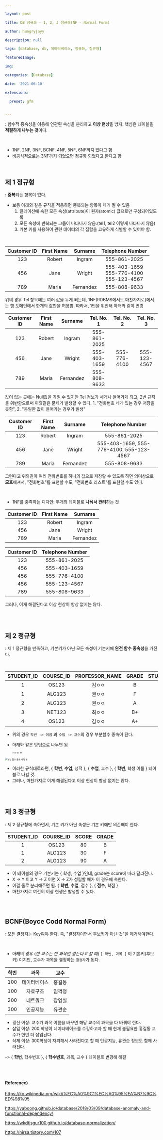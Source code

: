 ```yaml
---

layout: post

title: DB 정규화 - 1, 2, 3 정규형(NF - Normal Form)

author: hungryjayy

description: null

tags: [database, db, 데이터베이스, 정규화, 정규형]

featuredImage: 

img: 

categories: [Database]

date: '2021-06-10'

extensions:

  preset: gfm


---
```


: 함수적 종속성을 이용해 연관된 속성을 분리하고 **이상 현상**을 방지. 핵심은 테이블을 **적절하게 나누는 것**이다.

<br>

* 1NF, 2NF, 3NF, BCNF, 4NF, 5NF, 6NF까지 있다고 함
* 비공식적으로는 3NF까지 되었으면 정규화 되었다고 한다고 함

<Br>

## 제 1 정규형

: **중복**되는 항목이 없다. 

* 보통 아래와 같은 규칙을 적용하면 중복되는 항목이 제거 될 수 있음
  1. 릴레이션에 속한 모든 속성(attribute)이 원자(atomic) 값으로만 구성되어있도록
  2. 모든 속성에 반복되는 그룹이 나타나지 않음.(tel1, tel2 이렇게 나타나지 않음)
  3. 기본 키를 사용하여 관련 데이터의 각 집합을 고유하게 식별할 수 있어야 함.

<br>

| Customer ID | First Name |  Surname  |                 Telephone Number                 |
| :---------: | :--------: | :-------: | :----------------------------------------------: |
|     123     |   Robert   |  Ingram   |                   555-861-2025                   |
|     456     |    Jane    |  Wright   | 555-403-1659<br />555-776-4100<br />555-123-4567 |
|     789     |   Maria    | Fernandez |                   555-808-9633                   |

위의 경우 Tel 항목에는 여러 값을 두게 되는데, 1NF(RDBMS에서도 마찬가지로)에서는 행 도메인에서 한개의 값만을 허용함. 따라서, 1번을 위반해 아래와 같이 변경

| Customer ID | First Name |  Surname  |  Tel. No. 1  |  Tel. No. 2  |  Tel. No. 3  |
| :---------: | :--------: | :-------: | :----------: | :----------: | :----------: |
|     123     |   Robert   |  Ingram   | 555-861-2025 |              |              |
|     456     |    Jane    |  Wright   | 555-403-1659 | 555-776-4100 | 555-123-4567 |
|     789     |   Maria    | Fernandez | 555-808-9633 |              |              |

값이 없는 곳에는 Null값을 가질 수 있지만 Tel 정보가 세개나 들어가게 되고, 2번 규칙을 위반함으로써 이와같은 문제가 발생할 수 있다. 1. "전화번호 네개 있는 경우 저장을 못함", 2. "동일한 값이 들어가는 경우가 발생"

| Customer ID | First Name |  Surname  |             Telephone Number             |
| :---------: | :--------: | :-------: | :--------------------------------------: |
|     123     |   Robert   |  Ingram   |               555-861-2025               |
|     456     |    Jane    |  Wright   | 555-403-1659, 555-776-4100, 555-123-4567 |
|     789     |   Maria    | Fernandez |               555-808-9633               |

그런다고 위와같이 여러 전화번호를 하나의 값으로 저장할 수 있도록 하면 의미상으로 **모호**해져서, "전화번호"를 표현할 수도, "전화번호 리스트"를 표현할 수도 있다.

<br>

* 1NF를 충족하는 디자인: 두개의 테이블로 **나눠서 관리**하는 것

| Customer ID | First Name |  Surname  |
| :---------: | :--------: | :-------: |
|     123     |   Robert   |  Ingram   |
|     456     |    Jane    |  Wright   |
|     789     |   Maria    | Fernandez |

| Customer ID | Telephone Number |
| :---------: | :--------------: |
|     123     |   555-861-2025   |
|     456     |   555-403-1659   |
|     456     |   555-776-4100   |
|     456     |   555-123-4567   |
|     789     |   555-808-9633   |

그러나, 이게 해결된다고 이상 현상이 항상 없지는 않다.

<br><br>

## 제 2 정규형

: 제 1 정규형을 만족하고, 기본키가 아닌 모든 속성이 기본키에 **완전 함수 종속성**을 가진다.

<Br>

| **STUDENT_ID** | **COURSE_ID** | **PROFESSOR_NAME** | GRADE | STUDENT_NAME |
| :------------: | :-----------: | :----------------: | :---: | :----------: |
|       1        |     OS123     |       김ㅇㅇ       |   B   |    김ㅇㅇ    |
|       1        |    ALG123     |       권ㅇㅇ       |   F   |    김ㅇㅇ    |
|       2        |    ALG123     |       권ㅇㅇ       |   A   |    이ㅇㅇ    |
|       3        |    NET123     |       최ㅇㅇ       |  B+   |    최ㅇㅇ    |
|       4        |     OS123     |       김ㅇㅇ       |  A+   |    손ㅇㅇ    |

* 위의 경우 `학번 -> 이름` 과 `수업 -> 교수`의 경우 부분함수 종속이 된다.

* 아래와 같은 방법으로 나누면 됨

  <img src="http://dl.dropbox.com/s/q4qcy99obhv6vnu/%EC%8A%A4%ED%81%AC%EB%A6%B0%EC%83%B7%202018-12-03%2010.49.33.png" alt="부분 함수 종속" style="zoom: 33%;" />

<img src="http://dl.dropbox.com/s/v88uavl6zs5jsiz/%EC%8A%A4%ED%81%AC%EB%A6%B0%EC%83%B7%202018-12-03%2010.53.55.png" alt="부분 함수 종속 제거 후" style="zoom:50%;" />

* 이러한 규칙대로라면, { **학번**, **수업**, 성적 }, { **수업**, 교수 }, { **학번**, 학생 이름 } 테이블로 나뉠 것.
* 그러나, 마찬가지로 이게 해결된다고 이상 현상이 항상 없지는 않다.

<br><br>

## 제 3 정규형

: 제 2 정규형에 속하면서, 기본 키가 아닌 속성은 기본 키에만 의존해야 한다.

| **STUDENT_ID** | **COURSE_ID** | SCORE | GRADE |
| :------------: | :-----------: | :---: | :---: |
|       1        |     OS123     |  80   |   B   |
|       1        |    ALG123     |  30   |   F   |
|       2        |    ALG123     |  90   |   A   |

* 이 테이블의 경우 기본키는 { 학생, 수업 }인데, grade는 score에 따라 달라진다.
* X -> Y 이고 Y -> Z 이면 X -> Z가 성립할 때가 이 경우에 속한다.
* 이걸 둘로 분리해주면 됨. { **학번**, **수업**, 점수 }, { **점수**, 학점 }
* 마찬가지로 여전히 이상 현생은 발생할 수 있다.

<br><br>

## BCNF(Boyce Codd Normal Form)

: 모든 결정자는 Key여야 한다. 즉, "결정자이면서 후보키가 아닌 것"을 제거해야한다.

<Br>

* 아래의 경우 (*한 교수는 한 과목만 맡는다고 할 때*) `{ 학번, 과목 }` 이 기본키(후보키) 이지만, 교수가 과목을 결정하는 `결정자`가 된다.

| 학번 |     과목     |  교수  |
| :--: | :----------: | :----: |
| 100  | 데이터베이스 | 홍길동 |
| 100  |   자료구조   | 임꺽정 |
| 200  |   네트워크   | 장영실 |
| 300  |   인공지능   | 유관순 |

* 갱신 이상: 교수가 과목 이름을 바꾸면 해당 교수의 과목을 다 바꿔야 한다.
* 삽입 이상: 200 학생이 데이터베이스를 수강하고자 할 때 현재 불필요한 홍길동 교수가 한번 더 삽입된다.
* 삭제 이상: 300학생이 자퇴해서 사라진다고 할 때 인공지능, 유관순 정보도 함께 사라진다.

-> { **학번**, 학수번호 }, { **학수번호**, 과목, 교수 } 테이블로 변경해 해결

<br><br>

#### Reference)

https://ko.wikipedia.org/wiki/%EC%A0%9C1%EC%A0%95%EA%B7%9C%ED%98%95

https://yaboong.github.io/database/2018/03/09/database-anomaly-and-functional-dependency/

https://wkdtjsgur100.github.io/database-normalization/

https://nirsa.tistory.com/107

